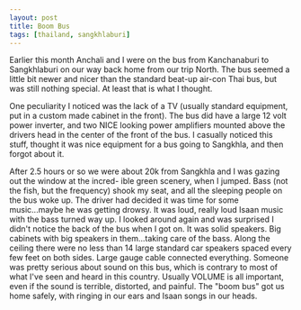 ```yaml
---
layout: post
title: Boom Bus 
tags: [thailand, sangkhlaburi] 
---
```


Earlier this month Anchali and I were on the bus from Kanchanaburi to Sangkhlaburi on our way back home from our trip North. The bus seemed a little bit newer and nicer than the standard beat-up air-con Thai bus, but was still nothing special. At least that is what I thought.

One peculiarity I noticed was the lack of a TV (usually standard equipment, put in a custom made cabinet in the front). The bus did have a large 12 volt power inverter, and two NICE looking power amplifiers mounted above the drivers head in the center of the front of the bus. I casually noticed this stuff, thought it was nice equipment for a bus going to Sangkhla, and then forgot about it.

After 2.5 hours or so we were about 20k from Sangkhla and I was gazing out the window at the incred- ible green scenery, when I jumped. Bass (not the fish, but the frequency) shook my seat, and all the sleeping people on the bus woke up. The driver had decided it was time for some music...maybe he was getting drowsy. It was loud, really loud Isaan music with the bass turned way up. I looked around again and was surprised I didn't notice the back of the bus when I got on. It was solid speakers. Big cabinets with big speakers in them...taking care of the bass. Along the ceiling there were no less than 14 large standard car speakers spaced every few feet on both sides. Large gauge cable connected everything. Someone was pretty serious about sound on this bus, which is contrary to most of what I've seen and heard in this country. Usually VOLUME is all important, even if the sound is terrible, distorted, and painful. The "boom bus" got us home safely, with ringing in our ears and Isaan songs in our heads.
